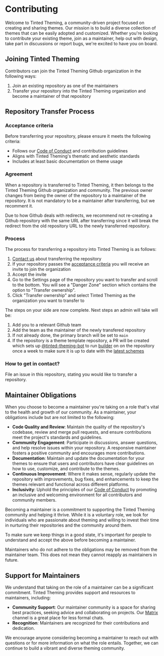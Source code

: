 # Contributing

Welcome to Tinted Theming, a community-driven project focused on
creating and sharing themes. Our mission is to build a diverse
collection of themes that can be easily adopted and customized. Whether
you're looking to contribute your existing theme, join as a maintainer,
help out with design, take part in discussions or report bugs, we're
excited to have you on board.

## Joining Tinted Theming

Contributors can join the Tinted Theming Github organization in the
following ways:

1. Join an existing repository as one of the maintainers
1. Transfer your repository into the Tinted Theming organization and
   become a maintainer of that repository

## Repository Transfer Process

### Acceptance criteria

Before transferring your repository, please ensure it meets the
following criteria:

- Follows our [Code of Conduct] and contribution guidelines
- Aligns with Tinted Theming's thematic and aesthetic standards
- Includes at least basic documentation on theme usage

### Agreement

When a repository is transferred to Tinted Theming, it then belongs to
the Tinted Theming Github organization and community. The previous owner
changes from being the owner of the repository to a maintainer of the
repository. It is not mandatory to be a maintainer after transferring,
but we recomment it.

Due to how Github deals with redirects, we recommend not re-creating a
Github repository with the same URL after transferring since it will
break the redirect from the old repository URL to the newly transferred
repository.

### Process

The process for transferring a repository into Tinted Theming is as
follows:

1. [Contact us] about transferring the repository
1. If your repository passes the [acceptance criteria] you will receive
   an invite to join the organization
1. Accept the invite
1. Go to the Settings page of the repository you want to transfer and
   scroll to the bottom. You will see a "Danger Zone" section which
   contains the option to "Transfer ownership".
1. Click "Transfer ownership" and select Tinted Theming as the
   organization you want to transfer to

The steps on your side are now complete. Next steps an admin will take
will be:

1. Add you to a relevant Github team
1. Add the team as the maintainer of the newly transfered repository
1. If not already done, the primary branch will be set to `main`
1. If the repository is a theme template repository, a PR will be
   created which sets up [@tinted-theming-bot] to run [builder] on on
   the repository once a week to make sure it is up to date with the
   [latest schemes]

### How to get in contact?

File an issue in this repository, stating you would like to transfer a
repository.

## Maintainer Obligations

When you choose to become a maintainer you're taking on a role that's
vital to the health and growth of our community. As a maintainer, your
obligations include but are not limited to the following:

- **Code Quality and Review**: Maintain the quality of the repository's
  codebase, review and merge pull requests, and ensure contributions meet
  the project's standards and guidelines.
- **Community Engagement**: Participate in discussions, answer
  questions, and help resolve issues within your repository. A responsive
  maintainer fosters a positive community and encourages more
  contributions.
- **Documentation**: Maintain and update the documentation for your
  themes to ensure that users and contributors have clear guidelines on
  how to use, customize, and contribute to the themes.
- **Continuous Improvement**: Where it makes sense, regularly update the
  repository with improvements, bug fixes, and enhancements to keep the
  themes relevant and functional across different platforms.
- **Inclusivity**: Uphold the principles of our [Code of Conduct] by
  promoting an inclusive and welcoming environment for all contributors
  and community members.

Becoming a maintainer is a commitment to supporting the Tinted Theming
community and helping it thrive. While it is a voluntary role, we look
for individuals who are passionate about theming and willing to invest
their time in nurturing their repositories and the community around
them.

To make sure we keep things in a good state, it's important for people
to understand and accept the above before becoming a maintainer.

Maintainers who do not adhere to the obligations may be removed from the
maintainer team. This does not mean they cannot reapply as maintainers
in future.

## Support for Maintainers

We understand that taking on the role of a maintainer can be a
significant commitment. Tinted Theming provides support and resources to
maintainers, including:

- **Community Support**: Our maintainer community is a space for sharing
  best practices, seeking advice and collaborating on projects. Our
  [Matrix] channel is a great place for less formal chats.
- **Recognition**: Maintainers are recognized for their contributions
  and dedication.

We encourage anyone considering becoming a maintainer to reach out with
questions or for more information on what the role entails. Together, we
can continue to build a vibrant and diverse theming community.

[@tinted-theming-bot]: https://github.com/tinted-theming-bot
[builder]: https://github.com/tinted-theming/base16-builder-go
[latest schemes]: https://github.com/tinted-theming/schemes
[create a Github issue]: https://github.com/tinted-theming/home/issues
[Matrix]: https://matrix.to/#/#tinted-theming:matrix.org
[Code of Conduct]: ./CODE_OF_CONDUCT.md
[Contact us]: #how-to-get-in-contact
[acceptance criteria]: #acceptance-criteria
